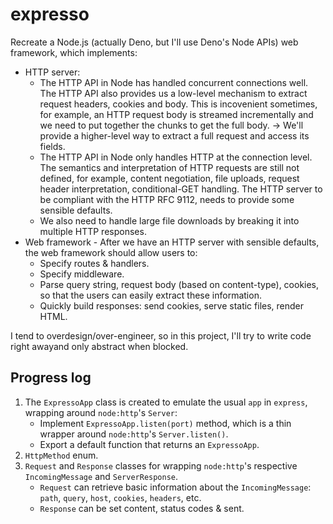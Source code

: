 # expresso

Recreate a Node.js (actually Deno, but I'll use Deno's Node APIs) web framework, which implements:
* HTTP server:
    - The HTTP API in Node has handled concurrent connections well. The HTTP API also provides us a low-level mechanism to extract request headers, cookies and body. This is incovenient sometimes, for example, an HTTP request body is streamed incrementally and we need to put together the chunks to get the full body. -> We'll provide a higher-level way to extract a full request and access its fields.
    - The HTTP API in Node only handles HTTP at the connection level. The semantics and interpretation of HTTP requests are still not defined, for example, content negotiation, file uploads, request header interpretation, conditional-GET handling. The HTTP server to be compliant with the HTTP RFC 9112, needs to provide some sensible defaults.
    - We also need to handle large file downloads by breaking it into multiple HTTP responses.
* Web framework - After we have an HTTP server with sensible defaults, the web framework should allow users to:
    - Specify routes & handlers.
    - Specify middleware.
    - Parse query string, request body (based on content-type), cookies, so that the users can easily extract these information.
    - Quickly build responses: send cookies, serve static files, render HTML.

I tend to overdesign/over-engineer, so in this project, I'll try to write code right awayand only abstract when blocked.

## Progress log

1. The `ExpressoApp` class is created to emulate the usual `app` in `express`, wrapping around `node:http`'s `Server`:
   - Implement `ExpressoApp.listen(port)` method, which is a thin wrapper around `node:http`'s `Server.listen()`.
   - Export a default function that returns an `ExpressoApp`.
2. `HttpMethod` enum.
3. `Request` and `Response` classes for wrapping `node:http`'s respective `IncomingMessage` and `ServerResponse`.
   - `Request` can retrieve basic information about the `IncomingMessage`: `path`, `query`, `host`, `cookies`, `headers`, etc.
   - `Response` can be set content, status codes & sent.
